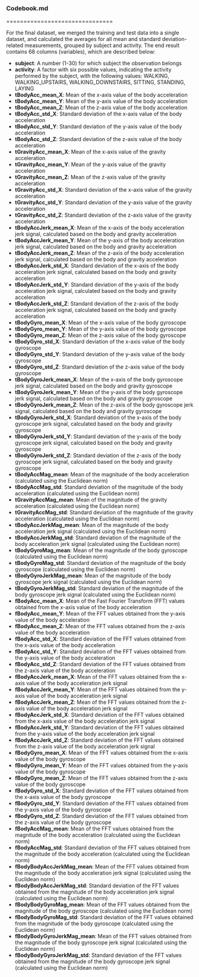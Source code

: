 ### Codebook.md
===============================

For the final dataset, we merged the training and test data into a single dataset, and calculated the averages for all mean and standard deviation-related measurements, grouped by subject and activity. 
The end result contains 68 columns (variables), which are described below:

* **subject**: A number (1-30) for which subject the observation belongs
* **activity**: A factor with six possible values, indicating the activity performed by the subject, with the following values: WALKING, WALKING_UPSTAIRS, WALKING_DOWNSTAIRS, SITTING, STANDING, LAYING
* **tBodyAcc_mean_X**: Mean of the x-axis value of the body acceleration
* **tBodyAcc_mean_Y**: Mean of the y-axis value of the body acceleration
* **tBodyAcc_mean_Z**: Mean of the z-axis value of the body acceleration
* **tBodyAcc_std_X**: Standard deviation of the x-axis value of the body acceleration
* **tBodyAcc_std_Y**: Standard deviation of the y-axis value of the body acceleration
* **tBodyAcc_std_Z**: Standard deviation of the z-axis value of the body acceleration
* **tGravityAcc_mean_X**: Mean of the x-axis value of the gravity acceleration
* **tGravityAcc_mean_Y**: Mean of the y-axis value of the gravity acceleration
* **tGravityAcc_mean_Z**: Mean of the z-axis value of the gravity acceleration
* **tGravityAcc_std_X**: Standard deviation of the x-axis value of the gravity acceleration
* **tGravityAcc_std_Y**: Standard deviation of the y-axis value of the gravity acceleration
* **tGravityAcc_std_Z**: Standard deviation of the z-axis value of the gravity acceleration
* **tBodyAccJerk_mean_X**: Mean of the x-axis of the body acceleration jerk signal, calculated based on the body and gravity acceleration
* **tBodyAccJerk_mean_Y**: Mean of the y-axis of the body acceleration jerk signal, calculated based on the body and gravity acceleration
* **tBodyAccJerk_mean_Z**: Mean of the z-axis of the body acceleration jerk signal, calculated based on the body and gravity acceleration
* **tBodyAccJerk_std_X**: Standard deviation of the x-axis of the body acceleration jerk signal, calculated based on the body and gravity acceleration
* **tBodyAccJerk_std_Y**: Standard deviation of the y-axis of the body acceleration jerk signal, calculated based on the body and gravity acceleration
* **tBodyAccJerk_std_Z**: Standard deviation of the z-axis of the body acceleration jerk signal, calculated based on the body and gravity acceleration
* **tBodyGyro_mean_X**: Mean of the x-axis value of the body gyroscope
* **tBodyGyro_mean_Y**: Mean of the y-axis value of the body gyroscope
* **tBodyGyro_mean_Z**: Mean of the z-axis value of the body gyroscope
* **tBodyGyro_std_X**: Standard deviation of the x-axis value of the body gyroscope
* **tBodyGyro_std_Y**: Standard deviation of the y-axis value of the body gyroscope
* **tBodyGyro_std_Z**: Standard deviation of the z-axis value of the body gyroscope
* **tBodyGyroJerk_mean_X**: Mean of the x-axis of the body gyroscope jerk signal, calculated based on the body and gravity gyroscope
* **tBodyGyroJerk_mean_Y**: Mean of the y-axis of the body gyroscope jerk signal, calculated based on the body and gravity gyroscope
* **tBodyGyroJerk_mean_Z**: Mean of the z-axis of the body gyroscope jerk signal, calculated based on the body and gravity gyroscope
* **tBodyGyroJerk_std_X**: Standard deviation of the x-axis of the body gyroscope jerk signal, calculated based on the body and gravity gyroscope
* **tBodyGyroJerk_std_Y**: Standard deviation of the y-axis of the body gyroscope jerk signal, calculated based on the body and gravity gyroscope
* **tBodyGyroJerk_std_Z**: Standard deviation of the z-axis of the body gyroscope jerk signal, calculated based on the body and gravity gyroscope
* **tBodyAccMag_mean**: Mean of the magnitude of the body acceleration (calculated using the Euclidean norm)
* **tBodyAccMag_std**: Standard deviation of the magnitude of the body acceleration (calculated using the Euclidean norm)
* **tGravityAccMag_mean**: Mean of the magnitude of the gravity acceleration (calculated using the Euclidean norm)
* **tGravityAccMag_std**: Standard deviation of the magnitude of the gravity acceleration (calculated using the Euclidean norm)
* **tBodyAccJerkMag_mean**: Mean of the magnitude of the body acceleration jerk signal (calculated using the Euclidean norm)
* **tBodyAccJerkMag_std**: Standard deviation of the magnitude of the body acceleration jerk signal (calculated using the Euclidean norm)
* **tBodyGyroMag_mean**: Mean of the magnitude of the body gyroscope (calculated using the Euclidean norm)
* **tBodyGyroMag_std**: Standard deviation of the magnitude of the body gyroscope (calculated using the Euclidean norm)
* **tBodyGyroJerkMag_mean**: Mean of the magnitude of the body gyroscope jerk signal (calculated using the Euclidean norm)
* **tBodyGyroJerkMag_std**: Standard deviation of the magnitude of the body gyroscope jerk signal (calculated using the Euclidean norm)
* **fBodyAcc_mean_X**: Mean of the Fast Fourier Transform (FFT) values obtained from the x-axis value of the body acceleration
* **fBodyAcc_mean_Y**: Mean of the FFT values obtained from the y-axis value of the body acceleration
* **fBodyAcc_mean_Z**: Mean of the FFT values obtained from the z-axis value of the body acceleration
* **fBodyAcc_std_X**: Standard deviation of the FFT values obtained from the x-axis value of the body acceleration
* **fBodyAcc_std_Y**: Standard deviation of the FFT values obtained from the y-axis value of the body acceleration
* **fBodyAcc_std_Z**: Standard deviation of the FFT values obtained from the z-axis value of the body acceleration
* **fBodyAccJerk_mean_X**: Mean of the FFT values obtained from the x-axis value of the body acceleration jerk signal
* **fBodyAccJerk_mean_Y**: Mean of the FFT values obtained from the y-axis value of the body acceleration jerk signal
* **fBodyAccJerk_mean_Z**: Mean of the FFT values obtained from the z-axis value of the body acceleration jerk signal
* **fBodyAccJerk_std_X**: Standard deviation of the FFT values obtained from the x-axis value of the body acceleration jerk signal
* **fBodyAccJerk_std_Y**: Standard deviation of the FFT values obtained from the y-axis value of the body acceleration jerk signal
* **fBodyAccJerk_std_Z**: Standard deviation of the FFT values obtained from the z-axis value of the body acceleration jerk signal
* **fBodyGyro_mean_X**: Mean of the FFT values obtained from the x-axis value of the body gyroscope
* **fBodyGyro_mean_Y**: Mean of the FFT values obtained from the y-axis value of the body gyroscope
* **fBodyGyro_mean_Z**: Mean of the FFT values obtained from the z-axis value of the body gyroscope
* **fBodyGyro_std_X**: Standard deviation of the FFT values obtained from the x-axis value of the body gyroscope
* **fBodyGyro_std_Y**: Standard deviation of the FFT values obtained from the y-axis value of the body gyroscope
* **fBodyGyro_std_Z**: Standard deviation of the FFT values obtained from the z-axis value of the body gyroscope
* **fBodyAccMag_mean**: Mean of the FFT values obtained from the magnitude of the body acceleration (calculated using the Euclidean norm)
* **fBodyAccMag_std**: Standard deviation of the FFT values obtained from the magnitude of the body acceleration (calculated using the Euclidean norm)
* **fBodyBodyAccJerkMag_mean**: Mean of the FFT values obtained from the magnitude of the body acceleration jerk signal (calculated using the Euclidean norm)
* **fBodyBodyAccJerkMag_std**: Standard deviation of the FFT values obtained from the magnitude of the body acceleration jerk signal (calculated using the Euclidean norm)
* **fBodyBodyGyroMag_mean**: Mean of the FFT values obtained from the magnitude of the body gyroscope (calculated using the Euclidean norm)
* **fBodyBodyGyroMag_std**: Standard deviation of the FFT values obtained from the magnitude of the body gyroscope (calculated using the Euclidean norm)
* **fBodyBodyGyroJerkMag_mean**: Mean of the FFT values obtained from the magnitude of the body gyroscope jerk signal (calculated using the Euclidean norm)
* **fBodyBodyGyroJerkMag_std**: Standard deviation of the FFT values obtained from the magnitude of the body gyroscope jerk signal (calculated using the Euclidean norm)